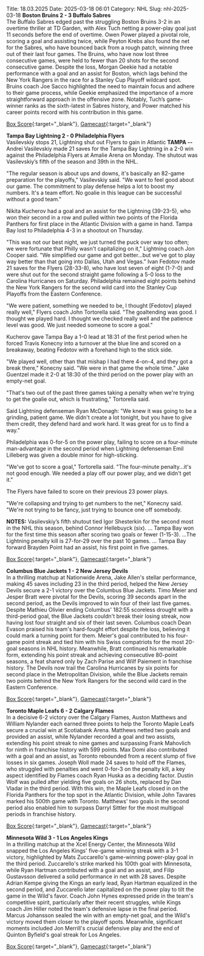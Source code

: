 Title: 18.03.2025
Date: 2025-03-18 06:01
Category: NHL 
Slug: nhl-2025-03-18 
**Boston Bruins 2 - 3 Buffalo Sabres**  
The Buffalo Sabres edged past the struggling Boston Bruins 3-2 in an overtime thriller at TD Garden, with Alex Tuch netting a power-play goal just 11 seconds before the end of overtime. Owen Power played a pivotal role, scoring a goal and assisting twice, while Peyton Krebs also found the net for the Sabres, who have bounced back from a rough patch, winning three out of their last four games. The Bruins, who have now lost three consecutive games, were held to fewer than 20 shots for the second consecutive game. Despite the loss, Morgan Geekie had a notable performance with a goal and an assist for Boston, which lags behind the New York Rangers in the race for a Stanley Cup Playoff wildcard spot. Bruins coach Joe Sacco highlighted the need to maintain focus and adhere to their game process, while Geekie emphasized the importance of a more straightforward approach in the offensive zone. Notably, Tuch’s game-winner ranks as the sixth-latest in Sabres history, and Power matched his career points record with his contribution in this game. 

[Box Score](/gamecenter/buf-vs-bos/2025/03/17/2024021073){:target="_blank"}, [Gamecast](https://www.nhl.com/news/buffalo-sabres-boston-bruins-game-recap-march-17){:target="_blank"}<br>

**Tampa Bay Lightning 2 - 0 Philadelphia Flyers**  
Vasilevskiy stops 21, Lightning shut out Flyers to gain in Atlantic
 **TAMPA --** <forge-entity title="Andrei Vasilevskiy" slug="andrei-vasilevskiy-8476883" code="player">Andrei Vasilevskiy</forge-entity> made 21 saves for the Tampa Bay Lightning in a 2-0 win against the Philadelphia Flyers at Amalie Arena on Monday. 
The shutout was Vasilevskiy’s fifth of the season and 39th in the NHL.

"The regular season is about ups and downs, it's basically an 82-game preparation for the playoffs," Vasilevskiy said. "We want to feel good about our game. The commitment to play defense helps a lot to boost my numbers. It's a team effort. No goalie in this league can be successful without a good team."

<forge-entity title="Nikita Kucherov" slug="nikita-kucherov-8476453" code="player">Nikita Kucherov</forge-entity> had a goal and an assist for the Lightning (39-23-5), who won their second in a row and pulled within two points of the Florida Panthers for first place in the Atlantic Division with a game in hand. Tampa Bay lost to Philadelphia 4-3 in a shootout on Thursday.

"This was not our best night, we just turned the puck over way too often; we were fortunate that Philly wasn't capitalizing on it," Lightning coach Jon Cooper said. "We simplified our game and got better...but we've got to play way better than that going into Dallas, Utah and Vegas.” 
<forge-entity title="Ivan Fedotov" slug="ivan-fedotov-8478905" code="player">Ivan Fedotov</forge-entity> made 21 saves for the Flyers (28-33-8), who have lost seven of eight (1-7-0) and were shut out for the second straight game following a 5-0 loss to the Carolina Hurricanes on Saturday. Philadelphia remained eight points behind the New York Rangers for the second wild card into the Stanley Cup Playoffs from the Eastern Conference.

"We were patient, something we needed to be, I thought \[Fedotov\] played really well," Flyers coach John Tortorella said. "The goaltending was good. I thought we played hard. I thought we checked really well and the patience level was good. We just needed someone to score a goal."

Kucherov gave Tampa Bay a 1-0 lead at 18:31 of the first period when he forced <forge-entity title="Travis Konecny" slug="travis-konecny-8478439" code="player">Travis Konecny</forge-entity> into a turnover at the blue line and scored on a breakaway, beating Fedotov with a forehand high to the stick side.

"We played well, other than that mishap I had there 4-on-4, and they got a break there," Konecny said. "We were in that game the whole time." 
<forge-entity title="Jake Guentzel" slug="jake-guentzel-8477404" code="player">Jake Guentzel</forge-entity> made it 2-0 at 18:30 of the third period on the power play with an empty-net goal.

"That's two out of the past three games taking a penalty when we're trying to get the goalie out, which is frustrating," Tortorella said.

Said Lightning defenseman <forge-entity title="Ryan McDonagh" slug="ryan-mcdonagh-8474151" code="player">Ryan McDonagh</forge-entity>: "We knew it was going to be a grinding, patient game. We didn't create a lot tonight, but you have to give them credit, they defend hard and work hard. It was great for us to find a way."

Philadelphia was 0-for-5 on the power play, failing to score on a four-minute man-advantage in the second period when Lightning defenseman <forge-entity title="Emil Lilleberg" slug="emil-martinsen-lilleberg-8482929" code="player">Emil Lilleberg</forge-entity> was given a double minor for high-sticking.

"We've got to score a goal," Tortorella said. "The four-minute penalty...it's not good enough. We needed a play off our power play, and we didn't get it."

The Flyers have failed to score on their previous 23 power plays.

"We're collapsing and trying to get numbers to the net," Konecny said. "We're not trying to be fancy, just trying to bounce one off somebody.

**NOTES:** Vasilevskiy’s fifth shutout tied <forge-entity title="Igor Shesterkin" slug="igor-shesterkin-8478048" code="player">Igor Shesterkin</forge-entity> for the second most in the NHL this season, behind <forge-entity title="Connor Hellebuyck" slug="connor-hellebuyck-8476945" code="player">Connor Hellebuyck</forge-entity> (six). … Tampa Bay won for the first time this season after scoring two goals or fewer (1-15-3). ...The Lightning penalty kill is 27-for-29 over the past 10 games. ... Tampa Bay forward <forge-entity title="Brayden Point" slug="brayden-point-8478010" code="player">Brayden Point</forge-entity> had an assist, his first point in five games. 

[Box Score](/gamecenter/phi-vs-tbl/2025/03/17/2024021074){:target="_blank"}, [Gamecast](https://www.nhl.com/news/philadelphia-flyers-tampa-bay-lightning-game-recap-march-17){:target="_blank"}<br>

**Columbus Blue Jackets 1 - 2 New Jersey Devils**  
In a thrilling matchup at Nationwide Arena, Jake Allen's stellar performance, making 45 saves including 23 in the third period, helped the New Jersey Devils secure a 2-1 victory over the Columbus Blue Jackets. Timo Meier and Jesper Bratt were pivotal for the Devils, scoring 39 seconds apart in the second period, as the Devils improved to win four of their last five games. Despite Mathieu Olivier ending Columbus' 182:55 scoreless drought with a third-period goal, the Blue Jackets couldn't break their losing streak, now having lost four straight and six of their last seven. Columbus coach Dean Evason praised his team's hard-fought effort despite the loss, believing it could mark a turning point for them. Meier's goal contributed to his four-game point streak and tied him with his Swiss compatriots for the most 20-goal seasons in NHL history. Meanwhile, Bratt continued his remarkable form, extending his point streak and achieving consecutive 80-point seasons, a feat shared only by Zach Parise and Wilf Paiement in franchise history. The Devils now trail the Carolina Hurricanes by six points for second place in the Metropolitan Division, while the Blue Jackets remain two points behind the New York Rangers for the second wild card in the Eastern Conference. 

[Box Score](/gamecenter/njd-vs-cbj/2025/03/17/2024021075){:target="_blank"}, [Gamecast](https://www.nhl.com/news/new-jersey-devils-columbus-blue-jackets-game-recap-march-17){:target="_blank"}<br>

**Toronto Maple Leafs 6 - 2 Calgary Flames**  
In a decisive 6-2 victory over the Calgary Flames, Auston Matthews and William Nylander each earned three points to help the Toronto Maple Leafs secure a crucial win at Scotiabank Arena. Matthews netted two goals and provided an assist, while Nylander recorded a goal and two assists, extending his point streak to nine games and surpassing Frank Mahovlich for ninth in franchise history with 599 points. Max Domi also contributed with a goal and an assist, as Toronto rebounded from a recent slump of five losses in six games. Joseph Woll made 24 saves to hold off the Flames, who struggled with penalties and went 0-for-3 on the penalty kill, a key aspect identified by Flames coach Ryan Huska as a deciding factor. Dustin Wolf was pulled after yielding five goals on 26 shots, replaced by Dan Vladar in the third period. With this win, the Maple Leafs closed in on the Florida Panthers for the top spot in the Atlantic Division, while John Tavares marked his 500th game with Toronto. Matthews' two goals in the second period also enabled him to surpass Darryl Sittler for the most multigoal periods in franchise history. 

[Box Score](/gamecenter/cgy-vs-tor/2025/03/17/2024021076){:target="_blank"}, [Gamecast](https://www.nhl.com/news/calgary-flames-toronto-maple-leafs-game-recap-march-17){:target="_blank"}<br>

**Minnesota Wild 3 - 1 Los Angeles Kings**  
In a thrilling matchup at the Xcel Energy Center, the Minnesota Wild snapped the Los Angeles Kings' five-game winning streak with a 3-1 victory, highlighted by Mats Zuccarello's game-winning power-play goal in the third period. Zuccarello's strike marked his 100th goal with Minnesota, while Ryan Hartman contributed with a goal and an assist, and Filip Gustavsson delivered a solid performance in net with 28 saves. Despite Adrian Kempe giving the Kings an early lead, Ryan Hartman equalized in the second period, and Zuccarello later capitalized on the power play to tilt the game in the Wild's favor. Coach John Hynes expressed pride in the team's competitive spirit, particularly after their recent struggles, while Kings coach Jim Hiller noted the team's defensive lapse in the final period. Marcus Johansson sealed the win with an empty-net goal, and the Wild's victory moved them closer to the playoff spots. Meanwhile, significant moments included Jon Merrill's crucial defensive play and the end of Quinton Byfield's goal streak for Los Angeles. 

[Box Score](/gamecenter/lak-vs-min/2025/03/17/2024021077){:target="_blank"}, [Gamecast](https://www.nhl.com/news/los-angeles-kings-minnesota-wild-game-recap-march-17){:target="_blank"}<br>

